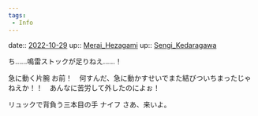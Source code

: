 ```yaml
---
tags:
 - Info
---
```


date:: [2022-10-29](Daily_Note/2022-10-29.md)
up:: [Merai_Hezagami](Bar/Novel/Nacaria/Merai_Hezagami.md)
up:: [Sengi_Kedaragawa](Bar/Novel/Nacaria/Sengi_Kedaragawa.md)

ち……鳴雷ストックが足りねえ……！

急に動く片腕
お前！　何すんだ、急に動かすせいでまた結びついちまったじゃねえか！！　あんなに苦労して外したのによぉ！

リュックで背負う三本目の手
ナイフ
さあ、来いよ。